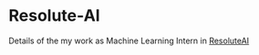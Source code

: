 # Resolute-AI
Details of the my work as Machine Learning Intern in [ResoluteAI](https://resoluteai.in/)
